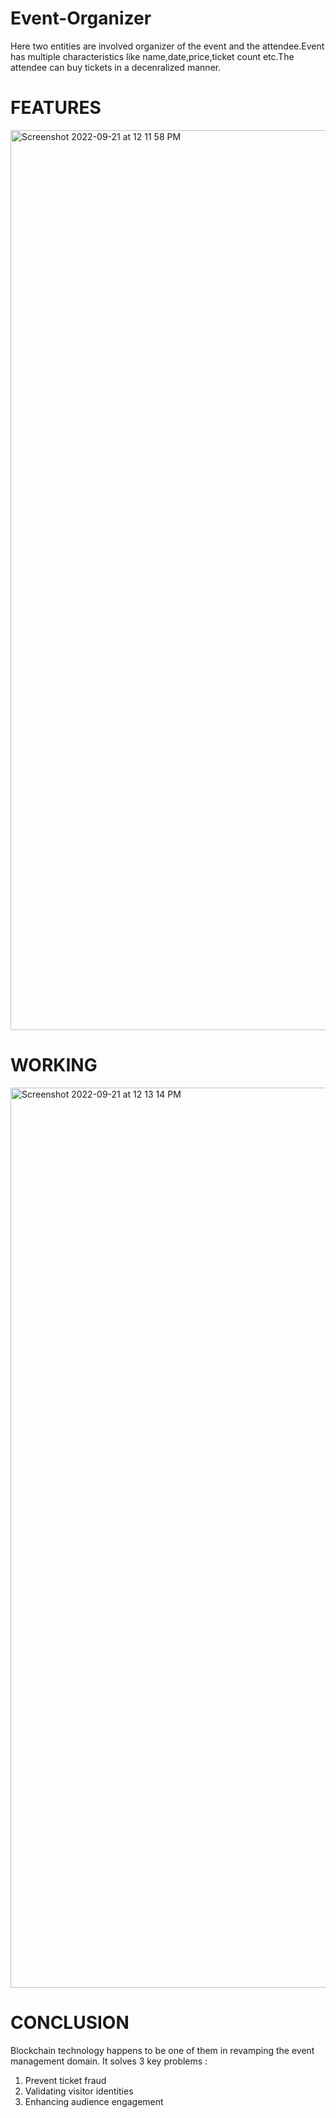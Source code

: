 # Event-Organizer
Here two entities are involved organizer of the event and the attendee.Event has multiple characteristics like name,date,price,ticket count etc.The attendee can buy tickets in a decenralized manner.


# FEATURES
<img width="1440" alt="Screenshot 2022-09-21 at 12 11 58 PM" src="https://user-images.githubusercontent.com/76693203/191433028-9b185164-49ea-4b79-a556-663e6f735782.png">

# WORKING
<img width="1440" alt="Screenshot 2022-09-21 at 12 13 14 PM" src="https://user-images.githubusercontent.com/76693203/191433265-cc24d411-95fc-4ff1-ac87-7085fb9458e5.png">

# CONCLUSION
Blockchain technology happens to be one of them in revamping the event management domain.
It solves 3 key problems :
1. Prevent ticket fraud
2. Validating visitor identities
3. Enhancing audience engagement
